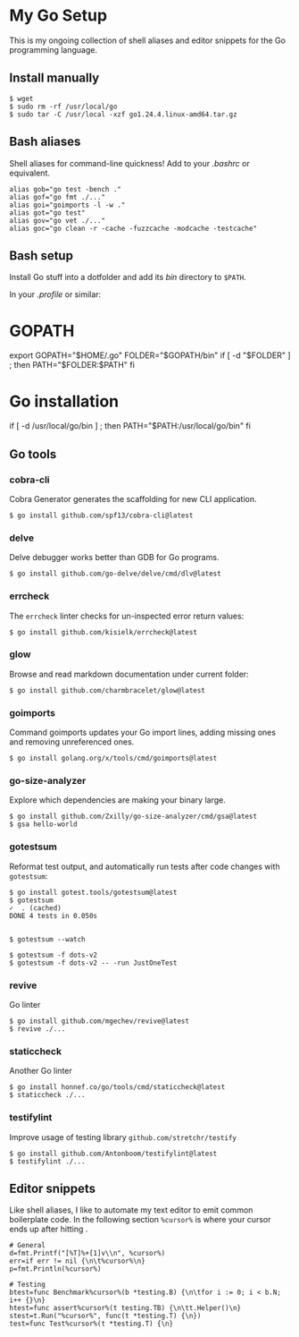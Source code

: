 
# My Go Setup

This is my ongoing collection of shell aliases and editor snippets for the
Go programming language.

## Install manually


	$ wget
    $ sudo rm -rf /usr/local/go
    $ sudo tar -C /usr/local -xzf go1.24.4.linux-amd64.tar.gz


## Bash aliases

Shell aliases for command-line quickness! Add to your *.bashrc* or equivalent.

    alias gob="go test -bench ."
    alias gof="go fmt ./..."
    alias goi="goimports -l -w ."
    alias got="go test"
    alias gov="go vet ./..."
    alias goc="go clean -r -cache -fuzzcache -modcache -testcache"


## Bash setup

Install Go stuff into a dotfolder and add its *bin* directory to `$PATH`.

In your *.profile* or similar:

# GOPATH
export GOPATH="$HOME/.go"
FOLDER="$GOPATH/bin"
if [ -d "$FOLDER" ] ; then
    PATH="$FOLDER:$PATH"
fi

# Go installation
if [ -d /usr/local/go/bin ] ; then
    PATH="$PATH:/usr/local/go/bin"
fi


## Go tools


### cobra-cli

Cobra Generator generates the scaffolding for new CLI application.

    $ go install github.com/spf13/cobra-cli@latest


### delve

Delve debugger works better than GDB for Go programs.

    $ go install github.com/go-delve/delve/cmd/dlv@latest


### errcheck

The `errcheck` linter checks for un-inspected error return values:

    $ go install github.com/kisielk/errcheck@latest


### glow

Browse and read markdown documentation under current folder:

	$ go install github.com/charmbracelet/glow@latest

### goimports

Command goimports updates your Go import lines, adding missing ones and removing unreferenced ones.

	$ go install golang.org/x/tools/cmd/goimports@latest

### go-size-analyzer

Explore which dependencies are making your binary large.

    $ go install github.com/Zxilly/go-size-analyzer/cmd/gsa@latest
    $ gsa hello-world


### gotestsum

Reformat test output, and automatically run tests after code changes
with `gotestsum`:

    $ go install gotest.tools/gotestsum@latest
    $ gotestsum
    ✓  . (cached)
    DONE 4 tests in 0.050s


    $ gotestsum --watch

    $ gotestsum -f dots-v2
    $ gotestsum -f dots-v2 -- -run JustOneTest


### revive

Go linter

    $ go install github.com/mgechev/revive@latest
    $ revive ./...

### staticcheck

Another Go linter

    $ go install honnef.co/go/tools/cmd/staticcheck@latest
    $ staticcheck ./...


### testifylint

Improve usage of testing library `github.com/stretchr/testify`

    $ go install github.com/Antonboom/testifylint@latest
    $ testifylint ./...


## Editor snippets

Like shell aliases, I like to automate my text editor to emit common
boilerplate code. In the following section `%cursor%` is where your cursor
ends up after hitting *<tab>*.

    # General
    d=fmt.Printf("[%T]%+[1]v\\n", %cursor%)
    err=if err != nil {\n\t%cursor%\n}
    p=fmt.Println(%cursor%)

    # Testing
    btest=func Benchmark%cursor%(b *testing.B) {\n\tfor i := 0; i < b.N; i++ {}\n}
    htest=func assert%cursor%(t testing.TB) {\n\tt.Helper()\n}
    stest=t.Run("%cursor%", func(t *testing.T) {\n})
    test=func Test%cursor%(t *testing.T) {\n}
